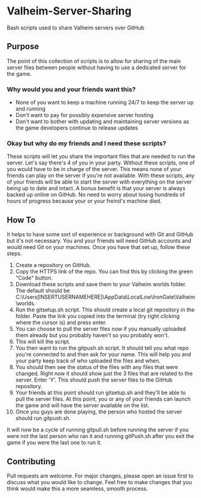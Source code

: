 # Valheim-Server-Sharing
Bash scripts used to share Valheim servers over GitHub

## Purpose
The point of this collection of scripts is to allow for sharing of the main server files between people without having to use a dedicated server for the game.

### Why would you and your friends want this?
- None of you want to keep a machine running 24/7 to keep the server up and running
- Don't want to pay for possibly expensive server hosting
- Don't want to bother with updating and maintaining server versions as the game developers continue to release updates

### Okay but why do my friends and I need these scripts?
These scripts will let you share the important files that are needed to run the server. Let's say there's 4 of you in your party. Without these scripts, one of you would have to be in charge of the server. This means none of your friends can play on the server if you're not available.
With these scripts, any of your friends will be able to start the server with everything on the server being up to date and intact. A bonus benefit is that your server is always backed up online on GitHub. No need to worry about losing hundreds of hours of progress because your or your freind's machine died.

## How To
It helps to have some sort of experience or background with Git and GitHub but it's not necessary. You and your friends will need GitHub accounts and would need Git on your machines. Once you have that set up, follow these steps.

1. Create a repository on GitHub.
2. Copy the HTTPS link of the repo. You can find this by clicking the green "Code" button.
3. Download these scripts and save them to your Valheim worlds folder. The default should be C:\Users\[INSERTUSERNAMEHERE]\AppData\LocalLow\IronGate\Valheim\worlds.
4. Run the gitsetup.sh script. This should create a local git repository in the folder. Paste the link you copied into the terminal (try right clicking where the cursor is) and press enter.
5. You can choose to pull the server files now if you manually uploaded them already but you probably haven't so you probably won't.
6. This will kill the script.
7. You then want to run the gitpush.sh script. It should tell you what repo you're connected to and then ask for your name. This will help you and your party keep track of who uploaded the files and when.
8. You should then see the status of the files with any files that were changed. Right now it should show just the 3 files that are related to the server. Enter 'Y'. This should push the server files to the GitHub repository.
9. Your friends at this point should run gitsetup.sh and they'll be able to pull the server files. At this point, you or any of your friends can launch the game and will have the server available on the list.
10. Once you guys are done playing, the person who hosted the server should run gitpush.sh.

It will now be a cycle of running gitpull.sh before running the server if you were not the last person who ran it and running gitPush.sh after you exit the game if you were the last one to run it.

## Contributing
Pull requests are welcome. For major changes, please open an issue first to discuss what you would like to change. Feel free to make changes that you think would make this a more seamless, smooth process.
